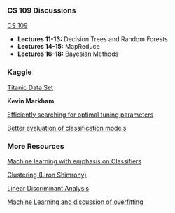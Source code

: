 ### CS 109 Discussions

[CS 109](http://cs109.github.io/2015/pages/videos.html)

* **Lectures 11-13:** Decision Trees and Random Forests
* **Lectures 14-15:** MapReduce
* **Lectures 16-18:** Bayesian Methods

### Kaggle

[Titanic Data Set](http://biostat.mc.vanderbilt.edu/wiki/pub/Main/DataSets/titanic3.xls)

**Kevin Markham**

[Efficiently searching for optimal tuning parameters](http://blog.kaggle.com/2015/07/16/scikit-learn-video-8-efficiently-searching-for-optimal-tuning-parameters/)

[Better evaluation of classification models](http://blog.kaggle.com/2015/10/23/scikit-learn-video-9-better-evaluation-of-classification-models/)

### More Resources

[Machine learning with emphasis on Classifiers](http://www.dataschool.io/machine-learning-with-scikit-learn/)

[Clustering (Liron Shimrony)](https://dl.dropboxusercontent.com/u/1365137/data_science/notes.html)

[Linear Discriminant Analysis](http://sebastianraschka.com/Articles/2014_python_lda.html)

[Machine Learning and discussion of overfitting](http://ipython-books.github.io/featured-04/)

